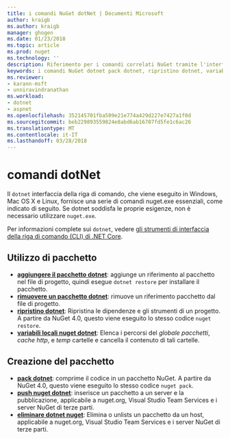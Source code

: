 ```yaml
---
title: i comandi NuGet dotNet | Documenti Microsoft
author: kraigb
ms.author: kraigb
manager: ghogen
ms.date: 01/23/2018
ms.topic: article
ms.prod: nuget
ms.technology: ''
description: Riferimento per i comandi correlati NuGet tramite l'interfaccia della riga di comando dotnet breve.
keywords: i comandi NuGet dotnet pack dotnet, ripristino dotnet, variabili locali nuget dotnet, dotnet nuget push, dotnet nuget delete
ms.reviewer:
- karann-msft
- unniravindranathan
ms.workload:
- dotnet
- aspnet
ms.openlocfilehash: 352145701fba509e21e774a429d227e7427a1f0d
ms.sourcegitcommit: beb229893559824e8abd6ab16707fd5fe1c6ac26
ms.translationtype: MT
ms.contentlocale: it-IT
ms.lasthandoff: 03/28/2018
---
```

# <a name="dotnet-commands"></a>comandi dotNet

Il `dotnet` interfaccia della riga di comando, che viene eseguito in Windows, Mac OS X e Linux, fornisce una serie di comandi nuget.exe essenziali, come indicato di seguito. Se dotnet soddisfa le proprie esigenze, non è necessario utilizzare `nuget.exe`.

Per informazioni complete sui `dotnet`, vedere [gli strumenti di interfaccia della riga di comando (CLI) di .NET Core](/dotnet/core/tools/?tabs=netcore2x).

## <a name="package-consumption"></a>Utilizzo di pacchetto

- [**aggiungere il pacchetto dotnet**](/dotnet/core/tools/dotnet-add-package): aggiunge un riferimento al pacchetto nel file di progetto, quindi esegue `dotnet restore` per installare il pacchetto.
- [**rimuovere un pacchetto dotnet**](/dotnet/core/tools/dotnet-remove-package): rimuove un riferimento pacchetto dal file di progetto.
- [**ripristino dotnet**](/dotnet/core/tools/dotnet-restore?tabs=netcore2x): Ripristina le dipendenze e gli strumenti di un progetto. A partire da NuGet 4.0, questo viene eseguito lo stesso codice `nuget restore`.
- [**variabili locali nuget dotnet**](/dotnet/core/tools/dotnet-nuget-locals): Elenca i percorsi del *globale pacchetti*, *cache http*, e *temp* cartelle e cancella il contenuto di tali cartelle.

## <a name="package-creation"></a>Creazione del pacchetto

- [**pack dotnet**](/dotnet/core/tools/dotnet-pack?tabs=netcore2x): comprime il codice in un pacchetto NuGet. A partire da NuGet 4.0, questo viene eseguito lo stesso codice `nuget pack`.
- [**push nuget dotnet**](/dotnet/core/tools/dotnet-nuget-push): inserisce un pacchetto a un server e la pubblicazione, applicabile a nuget.org, Visual Studio Team Services e i server NuGet di terze parti.
- [**eliminare dotnet nuget**](/dotnet/core/tools/dotnet-nuget-delete): Elimina o unlists un pacchetto da un host, applicabile a nuget.org, Visual Studio Team Services e i server NuGet di terze parti.
